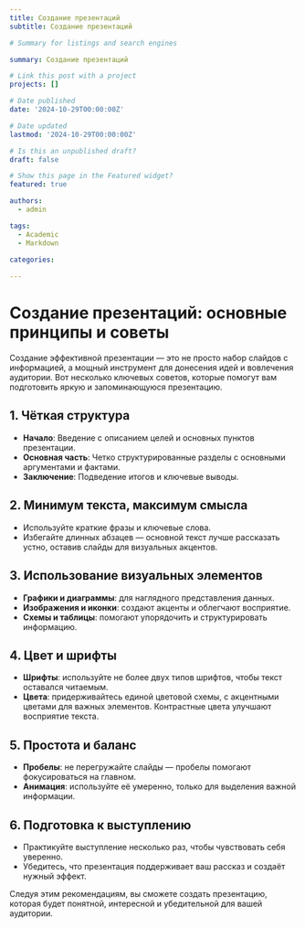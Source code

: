 ```yaml
---
title: Создание презентаций
subtitle: Создание презентаций

# Summary for listings and search engines

summary: Создание презентаций

# Link this post with a project
projects: []

# Date published
date: '2024-10-29T00:00:00Z'

# Date updated
lastmod: '2024-10-29T00:00:00Z'

# Is this an unpublished draft?
draft: false

# Show this page in the Featured widget?
featured: true

authors:
  - admin

tags:
  - Academic
  - Markdown

categories:
  
---
```

# Создание презентаций: основные принципы и советы

Создание эффективной презентации — это не просто набор слайдов с информацией, а мощный инструмент для донесения идей и вовлечения аудитории. Вот несколько ключевых советов, которые помогут вам подготовить яркую и запоминающуюся презентацию.

## 1. Чёткая структура

- **Начало**: Введение с описанием целей и основных пунктов презентации.
- **Основная часть**: Четко структурированные разделы с основными аргументами и фактами.
- **Заключение**: Подведение итогов и ключевые выводы.

## 2. Минимум текста, максимум смысла

- Используйте краткие фразы и ключевые слова. 
- Избегайте длинных абзацев — основной текст лучше рассказать устно, оставив слайды для визуальных акцентов.

## 3. Использование визуальных элементов

- **Графики и диаграммы**: для наглядного представления данных.
- **Изображения и иконки**: создают акценты и облегчают восприятие.
- **Схемы и таблицы**: помогают упорядочить и структурировать информацию.

## 4. Цвет и шрифты

- **Шрифты**: используйте не более двух типов шрифтов, чтобы текст оставался читаемым.
- **Цвета**: придерживайтесь единой цветовой схемы, с акцентными цветами для важных элементов. Контрастные цвета улучшают восприятие текста.

## 5. Простота и баланс

- **Пробелы**: не перегружайте слайды — пробелы помогают фокусироваться на главном.
- **Анимация**: используйте её умеренно, только для выделения важной информации.

## 6. Подготовка к выступлению

- Практикуйте выступление несколько раз, чтобы чувствовать себя уверенно.
- Убедитесь, что презентация поддерживает ваш рассказ и создаёт нужный эффект.

Следуя этим рекомендациям, вы сможете создать презентацию, которая будет понятной, интересной и убедительной для вашей аудитории.

